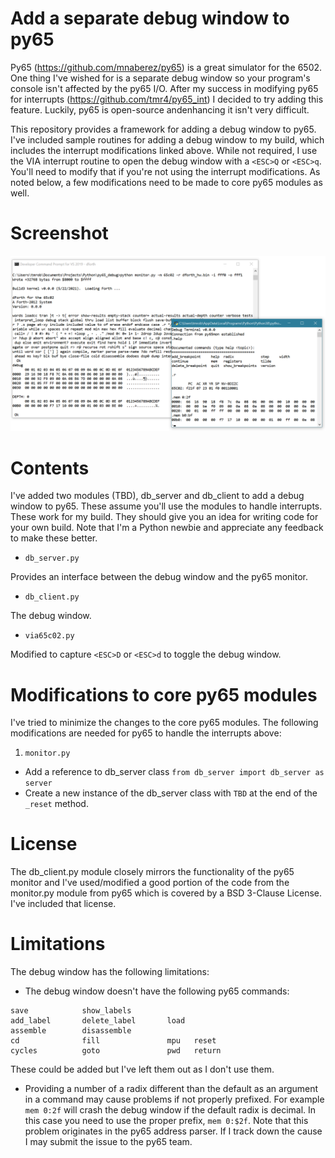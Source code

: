 # Add a separate debug window to py65
Py65 (https://github.com/mnaberez/py65) is a great simulator for the 6502.  One thing I've wished for is a separate debug window so your program's console isn't affected by the py65 I/O.  After my success in modifying py65 for interrupts (https://github.com/tmr4/py65_int) I decided to try adding this feature. Luckily, py65 is open-source andenhancing it isn't very difficult.

This repository provides a framework for adding a debug window to py65.  I've included sample routines for adding a debug window to my build, which includes the interrupt modifications linked above.  While not required, I use the VIA interrupt routine to open the debug window with a `<ESC>Q` or `<ESC>q`.  You'll need to modify that if you're not using the interrupt modifications.  As noted below, a few modifications need to be made to core py65 modules as well.

# Screenshot

![Screenshot of debug window](img/py65_dbwin.png)

# Contents

I've added two modules (TBD), db_server and db_client to add a debug window to py65.  These assume you'll use the modules to handle interrupts.  These work for my build.  They should give you an idea for writing code for your own build.  Note that I'm a Python newbie and appreciate any feedback to make these better.

* `db_server.py`

Provides an interface between the debug window and the py65 monitor.

* `db_client.py`

The debug window.
  
* `via65c02.py`

Modified to capture `<ESC>D` or `<ESC>d` to toggle the debug window.

# Modifications to core py65 modules

I've tried to minimize the changes to the core py65 modules.  The following modifications are needed for py65 to handle the interrupts above:

1. `monitor.py`

* Add a reference to db_server class `from db_server import db_server as server`
* Create a new instance of the db_server class with `TBD` at the end of the `_reset` method.

# License

The db_client.py module closely mirrors the functionality of the py65 monitor and I've used/modified a good portion of the code from the monitor.py module from py65 which is covered by a BSD 3-Clause License.  I've included that license.

# Limitations

The debug window has the following limitations:

* The debug window doesn't have the following py65 commands: 
````
save            show_labels
add_label       delete_label       load
assemble        disassemble        
cd              fill               mpu   reset
cycles          goto               pwd   return
````

These could be added but I've left them out as I don't use them.

* Providing a number of a radix different than the default as an argument in a command may cause problems if not properly prefixed.  For example `mem 0:2f` will crash the debug window if the default radix is decimal.  In this case you need to use the proper prefix, `mem 0:$2f`.  Note that this problem originates in the py65 address parser.  If I track down the cause I may submit the issue to the py65 team.
